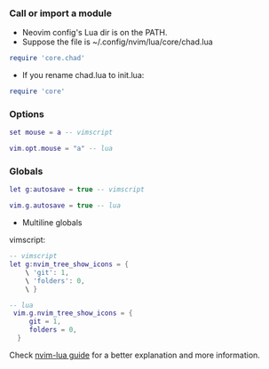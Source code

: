 ###  Call or import a module

- Neovim config's Lua dir is on the PATH. 
- Suppose the file is ~/.config/nvim/lua/core/chad.lua

```lua
require 'core.chad'
```

- If you rename chad.lua to init.lua:

```lua
require 'core'
```
### Options

```lua
set mouse = a -- vimscript
```
```lua
vim.opt.mouse = "a" -- lua
```

### Globals

```lua
let g:autosave = true -- vimscript
```
```lua
vim.g.autosave = true -- lua
```

- Multiline globals

vimscript:

```lua 
-- vimscript
let g:nvim_tree_show_icons = {
    \ 'git': 1,
    \ 'folders': 0,
    \ }
```
```lua
-- lua
 vim.g.nvim_tree_show_icons = {
     git = 1,
     folders = 0,
  }
```

Check [nvim-lua guide](https://github.com/nanotee/nvim-lua-guide) for a better explanation and more information.
